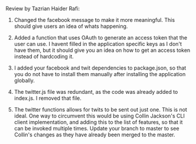 Review by Tazrian Haider Rafi:

1. Changed the facebook message to make it more meaningful. This should give users an idea of whats happening.

2. Added a function that uses OAuth to generate an access token that the user can use. I havent filled in the application specific keys as I don't have them, but it should give you an idea on how to get an access token instead of hardcoding it. 

3. I added your facebook and twit dependencies to package.json, so that you do not have to install them manually after installing the application globally.

4. The twitter.js file was redundant, as the code was already added to index.js. I removed that file.

5. The twitter functions allows for twits to be sent out just one. This is not ideal. One way to circumvent this would be using Collin Jackson's CLI client implementation, and adding this to the list of 
features, so that it can be invoked multiple times. Update your branch to master to see Collin's changes as they have already been merged to the master. 